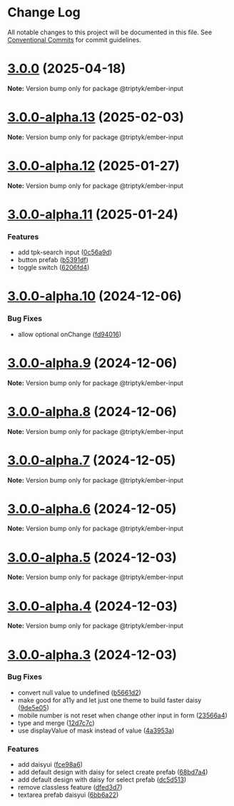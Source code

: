 # Change Log

All notable changes to this project will be documented in this file.
See [Conventional Commits](https://conventionalcommits.org) for commit guidelines.

# [3.0.0](https://github.com/TRIPTYK/ember-common-ui/compare/v3.0.0-alpha.13...v3.0.0) (2025-04-18)

**Note:** Version bump only for package @triptyk/ember-input





# [3.0.0-alpha.13](https://github.com/TRIPTYK/ember-common-ui/compare/v3.0.0-alpha.12...v3.0.0-alpha.13) (2025-02-03)

**Note:** Version bump only for package @triptyk/ember-input





# [3.0.0-alpha.12](https://github.com/TRIPTYK/ember-common-ui/compare/v3.0.0-alpha.11...v3.0.0-alpha.12) (2025-01-27)

**Note:** Version bump only for package @triptyk/ember-input





# [3.0.0-alpha.11](https://github.com/TRIPTYK/ember-common-ui/compare/v3.0.0-alpha.10...v3.0.0-alpha.11) (2025-01-24)


### Features

* add tpk-search input ([0c56a9d](https://github.com/TRIPTYK/ember-common-ui/commit/0c56a9d80273a8cd0b2b8dc5a4802ac39302527d))
* button prefab ([b5391df](https://github.com/TRIPTYK/ember-common-ui/commit/b5391df3a08f4eea3c9972d991d81a2598b69cfc))
* toggle switch ([6206fd4](https://github.com/TRIPTYK/ember-common-ui/commit/6206fd4035caa13ea83ffb864f37a983c9b6fe38))





# [3.0.0-alpha.10](https://github.com/TRIPTYK/ember-common-ui/compare/v3.0.0-alpha.9...v3.0.0-alpha.10) (2024-12-06)


### Bug Fixes

* allow optional onChange ([fd94016](https://github.com/TRIPTYK/ember-common-ui/commit/fd940166d8203e32c1f2d86817d15e570d5f5d47))





# [3.0.0-alpha.9](https://github.com/TRIPTYK/ember-common-ui/compare/v3.0.0-alpha.8...v3.0.0-alpha.9) (2024-12-06)

**Note:** Version bump only for package @triptyk/ember-input





# [3.0.0-alpha.8](https://github.com/TRIPTYK/ember-common-ui/compare/v3.0.0-alpha.7...v3.0.0-alpha.8) (2024-12-06)

**Note:** Version bump only for package @triptyk/ember-input





# [3.0.0-alpha.7](https://github.com/TRIPTYK/ember-common-ui/compare/v3.0.0-alpha.6...v3.0.0-alpha.7) (2024-12-05)

**Note:** Version bump only for package @triptyk/ember-input





# [3.0.0-alpha.6](https://github.com/TRIPTYK/ember-common-ui/compare/v3.0.0-alpha.5...v3.0.0-alpha.6) (2024-12-05)

**Note:** Version bump only for package @triptyk/ember-input





# [3.0.0-alpha.5](https://github.com/TRIPTYK/ember-common-ui/compare/v3.0.0-alpha.3...v3.0.0-alpha.5) (2024-12-03)

**Note:** Version bump only for package @triptyk/ember-input





# [3.0.0-alpha.4](https://github.com/TRIPTYK/ember-common-ui/compare/v3.0.0-alpha.3...v3.0.0-alpha.4) (2024-12-03)

**Note:** Version bump only for package @triptyk/ember-input





# [3.0.0-alpha.3](https://github.com/TRIPTYK/ember-common-ui/compare/v3.0.0-alpha.2...v3.0.0-alpha.3) (2024-12-03)


### Bug Fixes

* convert null value to undefined ([b5661d2](https://github.com/TRIPTYK/ember-common-ui/commit/b5661d24b7d76ad2563cbeada1c87af26da3e86c))
* make good for a11y and let just one theme to build faster daisy ([9de5e05](https://github.com/TRIPTYK/ember-common-ui/commit/9de5e05b1adcef966658d53527e77b9b85b34854))
* mobile number is not reset when change other input in form ([23566a4](https://github.com/TRIPTYK/ember-common-ui/commit/23566a496b8a68961947d33cebd8eaf115d4c6d3))
* type and merge ([12d7c7c](https://github.com/TRIPTYK/ember-common-ui/commit/12d7c7c9950976db0e15f080a0b035ac63eba87b))
* use displayValue of mask instead of value ([4a3953a](https://github.com/TRIPTYK/ember-common-ui/commit/4a3953a28e6398a88db24b8617bc37d7f57a6aca))


### Features

* add daisyui ([fce98a6](https://github.com/TRIPTYK/ember-common-ui/commit/fce98a6d2d3aee0f864088193a3f21dcdafa0d88))
* add default design with daisy for select create prefab ([68bd7a4](https://github.com/TRIPTYK/ember-common-ui/commit/68bd7a4a5dc61edc34a7fba7ca6f534a6ddd44c6))
* add default design with daisy for select prefab ([dc5d513](https://github.com/TRIPTYK/ember-common-ui/commit/dc5d513e3603deecaf549986b1bdb1af54b159c5))
* remove classless feature ([dfed3d7](https://github.com/TRIPTYK/ember-common-ui/commit/dfed3d7226288bc84824f72f8f69174380604d97))
* textarea prefab daisyui ([6bb6a22](https://github.com/TRIPTYK/ember-common-ui/commit/6bb6a222873142584439dcd5aa6e5cebfd2c86e5))
